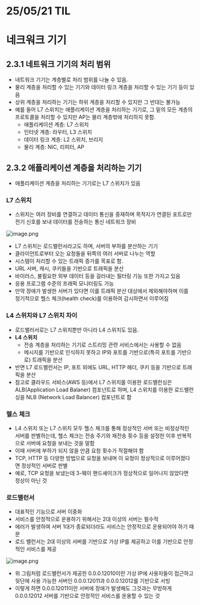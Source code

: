 # 25/05/21 TIL
# 네크워크 기기

## 2.3.1 네트워크 기기의 처리 범위

- 네트워크 기기는 계층별로 처리 범위를 나눌 수 있음.
- 물리 계층을 처리할 수 있는 기기와 데이터 링크 계층을 처리할 수 있는 기기 등이 있음
- 상위 계층을 처리하는 기기는 하위 계층을 처리할 수 있지만 그 반대는 불가능
- 예를 들어 L7 스위치는 애플리케이션 계층을 처리하는 기기로, 그 밑의 모든 계층의 프로토콜을 처리할 수 있지만 AP는 물리 계층밖에 처리하지 못함.
    - 애플리케이션 계층: L7 스위치
    - 인터넷 계층: 라우터, L3 스위치
    - 데이터 링크 계층: L2 스위치, 브리지
    - 물리 계층: NIC, 리피터, AP

## 2.3.2 애플리케이션 계층을 처리하는 기기

- 애플리케이션 계층을 처리하는 기기로는 L7 스위치가 있음

### L7 스위치

- 스위치는 여러 장비를 연결하고 데이터 통신을 중재하며 목적지가 연결된 포트로만 전기 신호를 보내 데이터를 전송하는 통신 네트워크 장비

![image.png](attachment:6f180970-5f6a-49d1-8364-4c37bc8c02df:image.png)

- L7 스위치는 로드밸런서라고도 하며, 서버의 부하를 분산하는 기기
- 클라이언트로부터 오는 요청들을 뒤쪽의 여러 서버로 나누는 역할
- 시스템이 처리할 수 있는 트래픽 증가를 목표로 함.
- URL 서버, 캐시, 쿠키들을 기반으로 트래픽을 분산
- 바이러스, 불필요한 외부 데이터 등을 걸러내는 필터링 기능 또한 가지고 있음
- 응용 프로그램 수준의 프래픽 모니터링도 가능
- 만약 장애가 발생한 서버가 있다면 이를 트래픽 분산 대상에서 제외해야하며 이를 정기적으로 헬스 체크(health check)를 이용하여 감시하면서 이루어짐

### L4 스위치와 L7 스위치 차이

- 로드밸러서로는 L7 스위치뿐만 아니라 L4 스위치도 있음.
- **L4 스위치**
    - 전송 계층을 처리하는 기기로 스트리밍 관련 서비스에서는 사용할 수 없음
    - 메시지를 기반으로 인식하지 못하고 IP와 포트를 기반으로(특히 포트를 기반으로) 트래픽을 분산
- 반면 L7 로드밸런서는 IP, 포트 외에도 URL, HTTP 헤더, 쿠키 등을 기반으로 트래픽을 분산
- 참고로 클라우드 서비스(AWS 등)에서 L7 스위치를 이용한 로드밸런싱은 ALB(Application Load Balaner) 컴포넌트로 하며, L4 스위치를 이용한 로드밸런싱을 NLB (Network Load Balancer) 컴포넌트로 함

### 헬스 체크

- L4 스위치 또는 L7 스위치 모두 헬스 체크를 통해 정상적인 서버 또는 비정상적인 서버를 판별하는데, 헬스 체크는 전송 주기와 재전송 횟수 등을 설정한 이후 반복적으로 서버에 요청을 보내는 것을 말함
- 이때 서버에 부하가 되지 않을 만큼 요청 횟수가 적절해야 함
- TCP, HTTP 등 다양한 방법으로 요청을 보내며 이 요청이 정상적으로 이루어졌다면 정상적인 서버로 판별
- 예로, TCP 요청을 보냈는데 3-웨이 핸드셰이크가 정상적으로 일어나지 않았다면 정상이 아닌 것

### 로드밸런서

- 대표적인 기능으로 서버 이중화
- 서비스를 안정적으로 운용하기 위해서는 2대 이상의 서버는 필수적
- 에러가 발생하여 서버 1대가 종료되더라도 서비스는 안정적으로 운용되어야 하기 때문
- 로드 밸런서는 2대 이상의 서버를 기반으로 가상 IP를 제공하고 이를 기반으로 안정적인 서비스를 제공

![image.png](attachment:3c99b6cb-a7ce-4c60-85a0-2a3a3bacb665:image.png)

- 위 그림처럼 로드밸런서가 제공한 0.0.0.12010이란 가상 IP에 사용자들이 접근하고 뒷단에 사용 가능한 서버인 0.0.0.12011과 0.0.0.12012를 기반으로 서빙
- 이렇게 하면 0.0.0.12011이란 서버에 장애가 발생해도 그것과는 무방하게 0.0.0.12012 서버를 기반으로 안정적인 서비스를 운용할 수 있는 것
